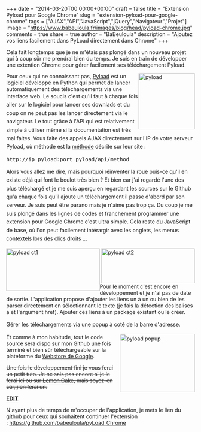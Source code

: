 +++
date = "2014-03-20T00:00:00+00:00"
draft = false
title = "Extension Pyload pour Google Chrome"
slug = "extension-pyload-pour-google-chrome"
tags = ["AJAX","API","JavaScript","jQuery","Navigateur","Projet"]
image = "https://www.babeuloula.fr/images/blog/head/pyload-chrome.jpg"
comments = true
share = true
author = "BaBeuloula"
description = "Ajoutez vos liens facilement dans PyLoad directement dans Chrome"
+++

<p>Cela fait longtemps que je ne m&#39;&eacute;tais pas plong&eacute; dans un&nbsp;nouveau&nbsp;projet qui &agrave; coup s&ucirc;r me prendrai bien du temps. Je suis en train de d&eacute;velopper une extention Chrome pour g&eacute;rer facilement ses t&eacute;l&eacute;chargement Pyload.</p>
<!--more-->

<p><img alt="pyload" src="https://www.babeuloula.fr/images/pyload.png" style="width: 150px; height: 150px; float: right;" />Pour ceux qui ne connaissant pas, <a href="http://pyload.org/" target="_blank">Pyload</a> est un logiciel d&eacute;velopp&eacute; en Python qui permet de lancer automatiquement des t&eacute;l&eacute;chargements via une interface web.&nbsp;<span style="line-height: 1.6em;">Le soucis c&#39;est qu&#39;il faut &agrave; chaque fois aller sur le logiciel pour lancer ses downlads et du coup on ne peut pas les lancer directement via le navigateur. Le tout gr&acirc;ce &agrave; l&#39;API qui est relativement simple &agrave; utiliser m&ecirc;me si la documentation est tr&egrave;s mal faites. Vous faite des appels AJAX directement sur l&#39;IP de votre serveur Pyload, o&ugrave; m&eacute;thode est la <a href="http://docs.pyload.org/module/module.Api.Api.html#module.Api.Api" target="_blank">m&eacute;thode</a> d&eacute;crite sur leur site&nbsp;:</span></p>

<pre class="brush:plain;toolbar:false;" title="">
http://ip_pyload:port_pyload/api/method</pre>

<p><span style="line-height: 1.6em;">Alors vous allez me dire, mais pourquoi r&eacute;inventer la roue puis-ce qu&#39;il en existe d&eacute;j&agrave; qui font le boulot tr&egrave;s bien ? Et bien car j&#39;ai regard&eacute; l&#39;une des plus t&eacute;l&eacute;charg&eacute; et je me suis aper&ccedil;u en regardant les sources sur le Github qu&#39;a chaque fois qu&#39;il ajoute un t&eacute;l&eacute;chargement il passe d&#39;abord par son serveur. Je suis peut &ecirc;tre parano mais je n&#39;aime pas trop &ccedil;a. Du coup je me suis plong&eacute; dans les lignes de codes et franchement programmer une extension pour Google Chrome c&#39;est ultra simple. Cela reste du JavaScript de base, o&ugrave; l&#39;on peut facilement int&eacute;rargir avec les onglets, les menus contextels lors des&nbsp;clics droits ...</span></p>

<p><a class="zoombox" href="https://www.babeuloula.fr/images/pyload-ct1.png"><img alt="pyload ct1" src="https://www.babeuloula.fr/images/pyload-ct1.png" style="width: 250px; height: 113px; float: left;" /></a><a class="zoombox" href="https://www.babeuloula.fr/images/pyload-ct2.png"><img alt="pyload ct2" src="https://www.babeuloula.fr/images/pyload-ct2.png" style="width: 250px; height: 93px; float: right;" /></a>Pour le moment c&#39;est encore en d&eacute;veloppement et je n&#39;ai pas de date de sortie. L&#39;application propose d&#39;ajouter les liens un &agrave; un ou bien de les parser directement en s&eacute;lectionnant le texte (je fais la d&eacute;tection des balises a et l&#39;argument href). Ajouter ces liens &agrave; un package existant ou le cr&eacute;er.</p>

<p><span style="line-height: 1.6em;">G&eacute;rer les t&eacute;l&eacute;chargements via une popup &agrave; cot&eacute; de la barre d&#39;adresse.</span></p>

<p><a class="zoombox" href="https://www.babeuloula.fr/images/pyload-popup.png" style="line-height: 1.6em;"><img alt="pyload popup" src="https://www.babeuloula.fr/images/pyload-popup.png" style="width: 200px; height: 156px; float: right;" /></a></p>

<p>Et&nbsp;comme &agrave; mon habitude, tout le code source sera dispo sur mon Github une fois termin&eacute; et bien s&ucirc;r t&eacute;l&eacute;chargeable sur la plateforme du <a href="https://chrome.google.com/webstore/category/apps?hl=fr" target="_blank">Webstore de Google</a>.</p>

<p><strike>Une fois le d&eacute;veloppement fini je vous ferai un petit tuto. Je ne sais pas encore si je le ferai ici ou sur <a href="http://lemon-cake.fr/" target="_blank">Lemon Cake</a>, mais soyez-en s&ucirc;r, j&#39;en ferai un.</strike></p>

<p><u><strong>EDIT</strong></u></p>

<p>N&#39;ayant plus de temps de m&#39;occuper de l&#39;application, je mets le lien du github pour ceux qui souhaitent continuer l&#39;extension :&nbsp;<a href="https://github.com/babeuloula/pyLoad_Chrome" target="_blank">https://github.com/babeuloula/pyLoad_Chrome</a></p>
